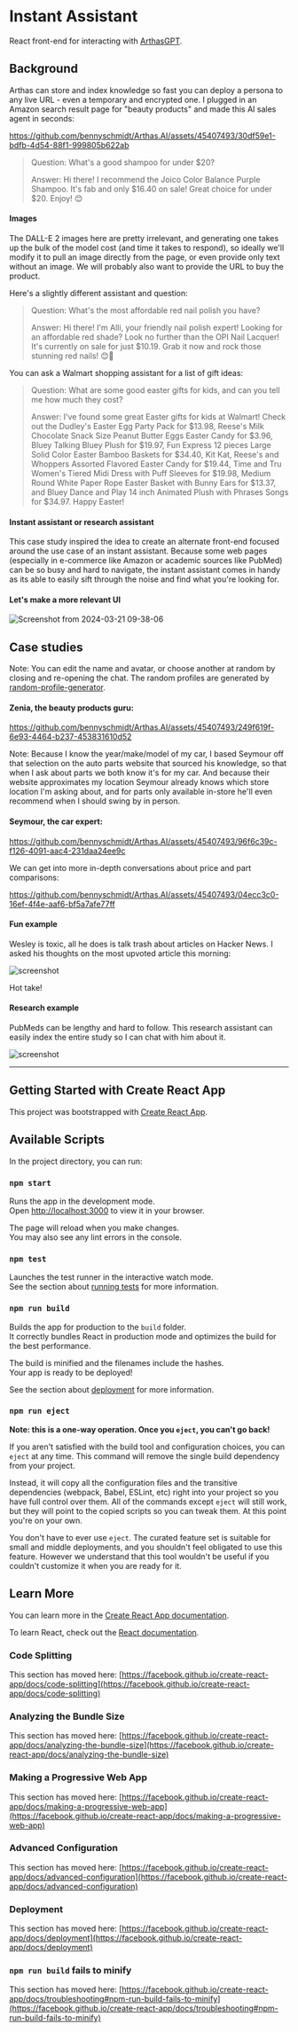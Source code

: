 # Instant Assistant

React front-end for interacting with [ArthasGPT](https://github.com/bennyschmidt/ArthasGPT).

## Background

Arthas can store and index knowledge so fast you can deploy a persona to any live URL - even a temporary and encrypted one. I plugged in an Amazon search result page for "beauty products" and made this AI sales agent in seconds:

https://github.com/bennyschmidt/Arthas.AI/assets/45407493/30df59e1-bdfb-4d54-88f1-999805b622ab

>
> Question: What's a good shampoo for under $20?
>
> Answer: Hi there! I recommend the Joico Color Balance Purple Shampoo. It's fab and only $16.40 on sale! Great choice for under $20. Enjoy! 😊
>

#### Images

The DALL-E 2 images here are pretty irrelevant, and generating one takes up the bulk of the model cost (and time it takes to respond), so ideally we'll modify it to pull an image directly from the page, or even provide only text without an image. We will probably also want to provide the URL to buy the product.

Here's a slightly different assistant and question:

>
> Question: What's the most affordable red nail polish you have?
>
> Answer: Hi there! I'm Alli, your friendly nail polish expert! Looking for an affordable red shade? Look no further than the OPI Nail Lacquer! It's currently on sale for just $10.19. Grab it now and rock those stunning red nails! 😊💅
>

You can ask a Walmart shopping assistant for a list of gift ideas:

>
> Question: What are some good easter gifts for kids, and can you tell me how much they cost?
>
> Answer: I've found some great Easter gifts for kids at Walmart! Check out the Dudley's Easter Egg Party Pack for $13.98, Reese's Milk Chocolate Snack Size Peanut Butter Eggs Easter Candy for $3.96, Bluey Talking Bluey Plush for $19.97, Fun Express 12 pieces Large Solid Color Easter Bamboo Baskets for $34.40, Kit Kat, Reese's and Whoppers Assorted Flavored Easter Candy for $19.44, Time and Tru Women's Tiered Midi Dress with Puff Sleeves for $19.98, Medium Round White Paper Rope Easter Basket with Bunny Ears for $13.37, and Bluey Dance and Play 14 inch Animated Plush with Phrases Songs for $34.97. Happy Easter!
>

#### Instant assistant or research assistant

This case study inspired the idea to create an alternate front-end focused around the use case of an instant assistant. Because some web pages (especially in e-commerce like Amazon or academic sources like PubMed) can be so busy and hard to navigate, the instant assistant comes in handy as its able to easily sift through the noise and find what you're looking for.

#### Let's make a more relevant UI

![Screenshot from 2024-03-21 09-38-06](https://github.com/bennyschmidt/Arthas.AI/assets/45407493/dff16b30-fa1b-4dcd-95b3-3220cf9a6f92)

## Case studies

Note: You can edit the name and avatar, or choose another at random by closing and re-opening the chat. The random profiles are generated by [random-profile-generator](https://www.npmjs.com/package/random-profile-generator).

#### Zenia, the beauty products guru:

https://github.com/bennyschmidt/Arthas.AI/assets/45407493/249f619f-6e93-4464-b237-453831610d52

Note: Because I know the year/make/model of my car, I based Seymour off that selection on the auto parts website that sourced his knowledge, so that when I ask about parts we both know it's for my car. And because their website approximates my location Seymour already knows which store location I'm asking about, and for parts only available in-store he'll even recommend when I should swing by in person.

#### Seymour, the car expert:

https://github.com/bennyschmidt/Arthas.AI/assets/45407493/96f6c39c-f126-4091-aac4-231daa24ee9c

We can get into more in-depth conversations about price and part comparisons:

https://github.com/bennyschmidt/Arthas.AI/assets/45407493/04ecc3c0-16ef-4f4e-aaf6-bf5a7afe77ff

#### Fun example

Wesley is toxic, all he does is talk trash about articles on Hacker News. I asked his thoughts on the most upvoted article this morning:

![screenshot](https://github.com/bennyschmidt/Arthas.AI/assets/45407493/0d02ae19-c7b8-41dc-9f5a-3f555e860a2c)

Hot take!

#### Research example

PubMeds can be lengthy and hard to follow. This research assistant can easily index the entire study so I can chat with him about it.

![screenshot](https://github.com/bennyschmidt/Arthas.AI/assets/45407493/d5667561-b5d8-4635-8847-ac75c37098de)

-----

## Getting Started with Create React App

This project was bootstrapped with [Create React App](https://github.com/facebook/create-react-app).

## Available Scripts

In the project directory, you can run:

### `npm start`

Runs the app in the development mode.\
Open [http://localhost:3000](http://localhost:3000) to view it in your browser.

The page will reload when you make changes.\
You may also see any lint errors in the console.

### `npm test`

Launches the test runner in the interactive watch mode.\
See the section about [running tests](https://facebook.github.io/create-react-app/docs/running-tests) for more information.

### `npm run build`

Builds the app for production to the `build` folder.\
It correctly bundles React in production mode and optimizes the build for the best performance.

The build is minified and the filenames include the hashes.\
Your app is ready to be deployed!

See the section about [deployment](https://facebook.github.io/create-react-app/docs/deployment) for more information.

### `npm run eject`

**Note: this is a one-way operation. Once you `eject`, you can't go back!**

If you aren't satisfied with the build tool and configuration choices, you can `eject` at any time. This command will remove the single build dependency from your project.

Instead, it will copy all the configuration files and the transitive dependencies (webpack, Babel, ESLint, etc) right into your project so you have full control over them. All of the commands except `eject` will still work, but they will point to the copied scripts so you can tweak them. At this point you're on your own.

You don't have to ever use `eject`. The curated feature set is suitable for small and middle deployments, and you shouldn't feel obligated to use this feature. However we understand that this tool wouldn't be useful if you couldn't customize it when you are ready for it.

## Learn More

You can learn more in the [Create React App documentation](https://facebook.github.io/create-react-app/docs/getting-started).

To learn React, check out the [React documentation](https://reactjs.org/).

### Code Splitting

This section has moved here: [https://facebook.github.io/create-react-app/docs/code-splitting](https://facebook.github.io/create-react-app/docs/code-splitting)

### Analyzing the Bundle Size

This section has moved here: [https://facebook.github.io/create-react-app/docs/analyzing-the-bundle-size](https://facebook.github.io/create-react-app/docs/analyzing-the-bundle-size)

### Making a Progressive Web App

This section has moved here: [https://facebook.github.io/create-react-app/docs/making-a-progressive-web-app](https://facebook.github.io/create-react-app/docs/making-a-progressive-web-app)

### Advanced Configuration

This section has moved here: [https://facebook.github.io/create-react-app/docs/advanced-configuration](https://facebook.github.io/create-react-app/docs/advanced-configuration)

### Deployment

This section has moved here: [https://facebook.github.io/create-react-app/docs/deployment](https://facebook.github.io/create-react-app/docs/deployment)

### `npm run build` fails to minify

This section has moved here: [https://facebook.github.io/create-react-app/docs/troubleshooting#npm-run-build-fails-to-minify](https://facebook.github.io/create-react-app/docs/troubleshooting#npm-run-build-fails-to-minify)

